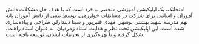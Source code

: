 امتحانک، یک اپلیکیشن آموزشی منحصر به فرد است که با هدف حل مشکلات دانش آموزان و اساتید، برای شرکت در مسابقات خوارزمی، توسط تیمی از دانش آموزان پایه نهم مدرسه شهید بهشتی بوشهر، مهدی قنبرپور و سینا دیندارلو، طراحی و پیاده‌سازی شده است.
این اپلیکیشن تحت نظر و هدایت استاد زمردیان، به عنوان استاد راهنما، شکل گرفته و با بهره‌گیری از تجربیات ایشان، توسعه یافته است.
